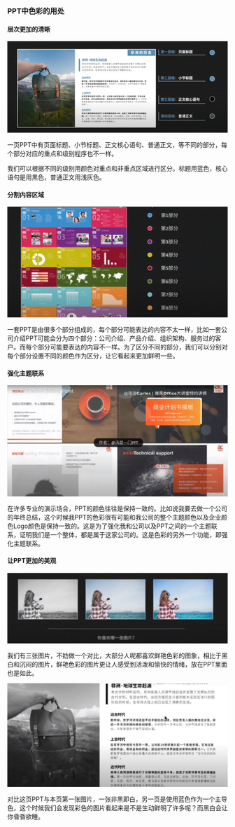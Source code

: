 ### PPT中色彩的用处

#### 层次更加的清晰

![image-20201030224628862](https://raw.githubusercontent.com/huxiaoning/img/master/20201030224630.png)

一页PPT中有页面标题、小节标题、正文核心语句、普通正文，等不同的部分，每个部分对应的重点和级别程序也不一样。

我们可以根据不同的级别用颜色对重点和非重点区域进行区分。标题用蓝色，核心语句是用黑色，普通正文用浅灰色。

#### 分割内容区域

![image-20201030225214327](https://raw.githubusercontent.com/huxiaoning/img/master/20201030225217.png)

一套PPT是由很多个部分组成的，每个部分可能表达的内容不太一样，比如一套公司介绍PPT可能会分为四个部分：公司介绍、产品介绍、组织架构、服务过的客户。而每个部分可能要表达的内容不一样。为了区分不同的部分，我们可以分别对每个部分设置不同的颜色作为区分，让它看起来更加鲜明一些。

#### 强化主题联系

![image-20201030225741146](https://raw.githubusercontent.com/huxiaoning/img/master/20201030225743.png)

在许多专业的演示场合，PPT的颜色往往是保持一致的。比如说我要去做一个公司的年终总结，这个时候我PPT的色彩很有可能和我公司的整个主题颜色以及企业颜色Logo颜色是保持一致的。这是为了强化我和公司以及PPT之间的一个主题联系，证明我们是一个整体，都是属于这家公司的。这是色彩的另外一个功能，即强化主题联系。

#### 让PPT更加的美观

![image-20201030230134559](https://raw.githubusercontent.com/huxiaoning/img/master/20201030230138.png)

我们有三张图片，不妨做一个对比，大部分人呢都喜欢鲜艳色彩的图象，相比于黑白和沉闷的图片，鲜艳色彩的图片更让人感受到活泼和愉快的情绪，放在PPT里面也是如此。

![image-20201030230515883](https://raw.githubusercontent.com/huxiaoning/img/master/20201030230517.png)

对比这页PPT与本页第一张图片，一张非黑即白，另一页是使用蓝色作为一个主导色，这个时候我们会发现彩色的图片看起来是不是生动鲜明了许多呢？而黑白会让你昏昏欲睡。